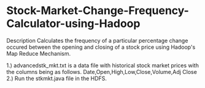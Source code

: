 # Stock-Market-Change-Frequency-Calculator-using-Hadoop

Description
Calculates the frequency of a particular percentage change occured between the opening and closing of a stock price using Hadoop's Map Reduce Mechanism.

1.) advancedstk_mkt.txt is a data file with historical stock market prices with the columns being as follows.
Date,Open,High,Low,Close,Volume,Adj Close
2.) Run the stkmkt.java file in the HDFS.

